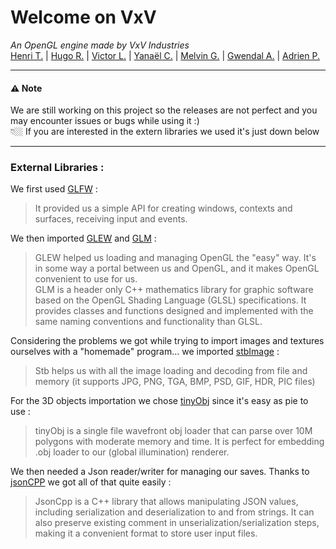 # Welcome on VxV
*An OpenGL engine made by VxV Industries*   
[Henri T.](https://github.com/46Yuu) | [Hugo R.](https://github.com/Hroycode) | [Victor L.](https://github.com/Draknut) | [Yanaël C.](https://github.com/Dranemo) | [Melvin G.](https://github.com/Mguellaff) | [Gwendal A.](https://github.com/LiLPray) | [Adrien P.](https://github.com/Kybrien)
***
#### ⚠️ Note
We are still working on this project so the releases are not perfect and you may encounter issues or bugs while using it :)   
👇🏼 If you are interested in the extern libraries we used it's just down below   
***
### External Libraries :   
We first used [GLFW](https://www.glfw.org/) :
> It provided us a simple API for creating windows, contexts and surfaces, receiving input and events.   

We then imported [GLEW](https://glew.sourceforge.net/) and [GLM](https://github.com/g-truc/glm) :
> GLEW helped us loading and managing OpenGL the "easy" way. It's in some way a portal between us and OpenGL, and it makes OpenGL convenient to use for us.   
> GLM is a header only C++ mathematics library for graphic software based on the OpenGL Shading Language (GLSL) specifications. It provides classes and functions designed and implemented with the same naming conventions and functionality than GLSL.

Considering the problems we got while trying to import images and textures ourselves with a "homemade" program... we imported [stbImage](https://github.com/nothings/stb) :
> Stb helps us with all the image loading and decoding from file and memory  (it supports JPG, PNG, TGA, BMP, PSD, GIF, HDR, PIC files)

For the 3D objects importation we chose [tinyObj](https://github.com/tinyobjloader/tinyobjloader) since it's easy as pie to use :
> tinyObj is a single file wavefront obj loader that can parse over 10M polygons with moderate memory and time. It is perfect for embedding .obj loader to our (global illumination) renderer.

We then needed a Json reader/writer for managing our saves. Thanks to [jsonCPP](https://github.com/open-source-parsers/jsoncpp) we got all of that quite easily :
> JsonCpp is a C++ library that allows manipulating JSON values, including serialization and deserialization to and from strings.
> It can also preserve existing comment in unserialization/serialization steps, making it a convenient format to store user input files.
